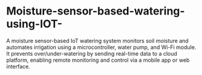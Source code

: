# Moisture-sensor-based-watering-using-IOT-
A moisture sensor-based IoT watering system monitors soil moisture and automates irrigation using a microcontroller, water pump, and Wi-Fi module. It prevents over/under-watering by sending real-time data to a cloud platform, enabling remote monitoring and control via a mobile app or web interface.

